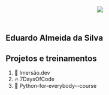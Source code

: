 # 

<section>
  <header>
    <img src="https://www.imagemhost.com.br/images/2021/04/02/40671940_10211572911749476_8028463683581509632_o.jpg" />
  </header>
<h1>Eduardo Almeida da Silva</h1>

<div>
  <h2>Projetos e treinamentos </h2>
  <ol>
    <li>🌌 Imersão.dev</li>
    <li>🔥 7DaysOfCode</li>
    <li>🧠 Python-for-everybody--course</li>
  </ol>
 
</div>
  
</section>